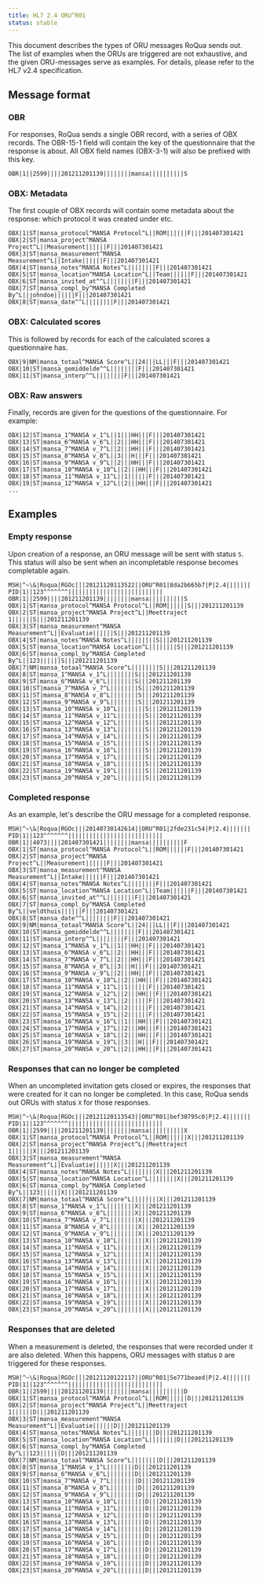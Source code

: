 ```yaml
---
title: HL7 2.4 ORU^R01
status: stable
---
```


This document describes the types of ORU messages RoQua sends out. The list of
examples when the ORUs are triggered are not exhaustive, and the given ORU-messages
serve as examples. For details, please refer to the HL7 v2.4 specification.

## Message format

### OBR

For responses, RoQua sends a single OBR record, with a series of OBX records. The OBR-15-1 field will contain the key of the questionnaire that the response is about. All OBX field names (OBX-3-1) will also be prefixed with this key.

    OBR|1||2599||||201211201139||||||||mansa||||||||||S

### OBX: Metadata

The first couple of OBX records will contain some metadata about the response: which protocol it was created under etc.

    OBX|1|ST|mansa_protocol^MANSA Protocol^L||ROM||||||F|||201407301421
    OBX|2|ST|mansa_project^MANSA Project^L||Measurement||||||F|||201407301421
    OBX|3|ST|mansa_measurement^MANSA Measurement^L||Intake||||||F|||201407301421
    OBX|4|ST|mansa_notes^MANSA Notes^L||||||||F|||201407301421
    OBX|5|ST|mansa_location^MANSA Location^L||Team||||||F|||201407301421
    OBX|6|ST|mansa_invited_at^^L||||||||F|||201407301421
    OBX|7|ST|mansa_compl_by^MANSA Completed By^L||johndoe||||||F|||201407301421
    OBX|8|ST|mansa_date^^L||||||||F|||201407301421

### OBX: Calculated scores

This is followed by records for each of the calculated scores a questionnaire has.

    OBX|9|NM|mansa_totaal^MANSA Score^L||24|||LL|||F|||201407301421
    OBX|10|ST|mansa_gemiddelde^^L||||||||F|||201407301421
    OBX|11|ST|mansa_interp^^L||||||||F|||201407301421

### OBX: Raw answers

Finally, records are given for the questions of the questionnaire. For example:

    OBX|12|ST|mansa_1^MANSA v_1^L||1|||HH|||F|||201407301421
    OBX|13|ST|mansa_6^MANSA v_6^L||2|||HH|||F|||201407301421
    OBX|14|ST|mansa_7^MANSA v_7^L||2|||HH|||F|||201407301421
    OBX|15|ST|mansa_8^MANSA v_8^L||3|||H|||F|||201407301421
    OBX|16|ST|mansa_9^MANSA v_9^L||2|||HH|||F|||201407301421
    OBX|17|ST|mansa_10^MANSA v_10^L||2|||HH|||F|||201407301421
    OBX|18|ST|mansa_11^MANSA v_11^L||1||||||F|||201407301421
    OBX|19|ST|mansa_12^MANSA v_12^L||2|||HH|||F|||201407301421
    ...

## Examples

### Empty response

Upon creation of a response, an ORU message will be sent with status `S`. This status
will also be sent when an incompletable response becomes completable again.

    MSH|^~\&|Roqua|RGOc|||20121120113522||ORU^R01|8da2b665b7|P|2.4|||||||
    PID|1||123^^^^^^^|||||||||||||||||||||||||||
    OBR|1||2599||||201211201139||||||||mansa||||||||||S
    OBX|1|ST|mansa_protocol^MANSA Protocol^L||ROM||||||S|||201211201139
    OBX|2|ST|mansa_project^MANSA Project^L||Meettraject 1||||||S|||201211201139
    OBX|3|ST|mansa_measurement^MANSA Measurement^L||Evaluatie||||||S|||201211201139
    OBX|4|ST|mansa_notes^MANSA Notes^L||||||||S|||201211201139
    OBX|5|ST|mansa_location^MANSA Location^L||||||||S|||201211201139
    OBX|6|ST|mansa_compl_by^MANSA Completed By^L||123||||||S|||201211201139
    OBX|7|NM|mansa_totaal^MANSA Score^L||||||||S|||201211201139
    OBX|8|ST|mansa_1^MANSA v_1^L||||||||S|||201211201139
    OBX|9|ST|mansa_6^MANSA v_6^L||||||||S|||201211201139
    OBX|10|ST|mansa_7^MANSA v_7^L||||||||S|||201211201139
    OBX|11|ST|mansa_8^MANSA v_8^L||||||||S|||201211201139
    OBX|12|ST|mansa_9^MANSA v_9^L||||||||S|||201211201139
    OBX|13|ST|mansa_10^MANSA v_10^L||||||||S|||201211201139
    OBX|14|ST|mansa_11^MANSA v_11^L||||||||S|||201211201139
    OBX|15|ST|mansa_12^MANSA v_12^L||||||||S|||201211201139
    OBX|16|ST|mansa_13^MANSA v_13^L||||||||S|||201211201139
    OBX|17|ST|mansa_14^MANSA v_14^L||||||||S|||201211201139
    OBX|18|ST|mansa_15^MANSA v_15^L||||||||S|||201211201139
    OBX|19|ST|mansa_16^MANSA v_16^L||||||||S|||201211201139
    OBX|20|ST|mansa_17^MANSA v_17^L||||||||S|||201211201139
    OBX|21|ST|mansa_18^MANSA v_18^L||||||||S|||201211201139
    OBX|22|ST|mansa_19^MANSA v_19^L||||||||S|||201211201139
    OBX|23|ST|mansa_20^MANSA v_20^L||||||||S|||201211201139

### Completed response

As an example, let's describe the ORU message for a completed response.

    MSH|^~\&|Roqua|RGOc|||20140730142614||ORU^R01|2fde231c54|P|2.4|||||||
    PID|1||123^^^^^^^|||||||||||||||||||||||||||
    OBR|1||4073||||201407301421||||||||mansa||||||||||F
    OBX|1|ST|mansa_protocol^MANSA Protocol^L||ROM||||||F|||201407301421
    OBX|2|ST|mansa_project^MANSA Project^L||Measurement||||||F|||201407301421
    OBX|3|ST|mansa_measurement^MANSA Measurement^L||Intake||||||F|||201407301421
    OBX|4|ST|mansa_notes^MANSA Notes^L||||||||F|||201407301421
    OBX|5|ST|mansa_location^MANSA Location^L||Team||||||F|||201407301421
    OBX|6|ST|mansa_invited_at^^L||||||||F|||201407301421
    OBX|7|ST|mansa_compl_by^MANSA Completed By^L||veldthuis||||||F|||201407301421
    OBX|8|ST|mansa_date^^L||||||||F|||201407301421
    OBX|9|NM|mansa_totaal^MANSA Score^L||24|||LL|||F|||201407301421
    OBX|10|ST|mansa_gemiddelde^^L||||||||F|||201407301421
    OBX|11|ST|mansa_interp^^L||||||||F|||201407301421
    OBX|12|ST|mansa_1^MANSA v_1^L||1|||HH|||F|||201407301421
    OBX|13|ST|mansa_6^MANSA v_6^L||2|||HH|||F|||201407301421
    OBX|14|ST|mansa_7^MANSA v_7^L||2|||HH|||F|||201407301421
    OBX|15|ST|mansa_8^MANSA v_8^L||3|||H|||F|||201407301421
    OBX|16|ST|mansa_9^MANSA v_9^L||2|||HH|||F|||201407301421
    OBX|17|ST|mansa_10^MANSA v_10^L||2|||HH|||F|||201407301421
    OBX|18|ST|mansa_11^MANSA v_11^L||1||||||F|||201407301421
    OBX|19|ST|mansa_12^MANSA v_12^L||2|||HH|||F|||201407301421
    OBX|20|ST|mansa_13^MANSA v_13^L||2||||||F|||201407301421
    OBX|21|ST|mansa_14^MANSA v_14^L||2||||||F|||201407301421
    OBX|22|ST|mansa_15^MANSA v_15^L||2||||||F|||201407301421
    OBX|23|ST|mansa_16^MANSA v_16^L||1|||HH|||F|||201407301421
    OBX|24|ST|mansa_17^MANSA v_17^L||2|||HH|||F|||201407301421
    OBX|25|ST|mansa_18^MANSA v_18^L||2|||HH|||F|||201407301421
    OBX|26|ST|mansa_19^MANSA v_19^L||3|||H|||F|||201407301421
    OBX|27|ST|mansa_20^MANSA v_20^L||2|||HH|||F|||201407301421

### Responses that can no longer be completed

When an uncompleted invitation gets closed or expires, the responses that were created
for it can no longer be completed. In this case, RoQua sends out ORUs with status `X`
for those responses.

    MSH|^~\&|Roqua|RGOc|||20121120113543||ORU^R01|bef30795c0|P|2.4|||||||
    PID|1||123^^^^^^^|||||||||||||||||||||||||||
    OBR|1||2599||||201211201139||||||||mansa||||||||||X
    OBX|1|ST|mansa_protocol^MANSA Protocol^L||ROM||||||X|||201211201139
    OBX|2|ST|mansa_project^MANSA Project^L||Meettraject 1||||||X|||201211201139
    OBX|3|ST|mansa_measurement^MANSA Measurement^L||Evaluatie||||||X|||201211201139
    OBX|4|ST|mansa_notes^MANSA Notes^L||||||||X|||201211201139
    OBX|5|ST|mansa_location^MANSA Location^L||||||||X|||201211201139
    OBX|6|ST|mansa_compl_by^MANSA Completed By^L||123||||||X|||201211201139
    OBX|7|NM|mansa_totaal^MANSA Score^L||||||||X|||201211201139
    OBX|8|ST|mansa_1^MANSA v_1^L||||||||X|||201211201139
    OBX|9|ST|mansa_6^MANSA v_6^L||||||||X|||201211201139
    OBX|10|ST|mansa_7^MANSA v_7^L||||||||X|||201211201139
    OBX|11|ST|mansa_8^MANSA v_8^L||||||||X|||201211201139
    OBX|12|ST|mansa_9^MANSA v_9^L||||||||X|||201211201139
    OBX|13|ST|mansa_10^MANSA v_10^L||||||||X|||201211201139
    OBX|14|ST|mansa_11^MANSA v_11^L||||||||X|||201211201139
    OBX|15|ST|mansa_12^MANSA v_12^L||||||||X|||201211201139
    OBX|16|ST|mansa_13^MANSA v_13^L||||||||X|||201211201139
    OBX|17|ST|mansa_14^MANSA v_14^L||||||||X|||201211201139
    OBX|18|ST|mansa_15^MANSA v_15^L||||||||X|||201211201139
    OBX|19|ST|mansa_16^MANSA v_16^L||||||||X|||201211201139
    OBX|20|ST|mansa_17^MANSA v_17^L||||||||X|||201211201139
    OBX|21|ST|mansa_18^MANSA v_18^L||||||||X|||201211201139
    OBX|22|ST|mansa_19^MANSA v_19^L||||||||X|||201211201139
    OBX|23|ST|mansa_20^MANSA v_20^L||||||||X|||201211201139

### Responses that are deleted

When a measurement is deleted, the responses that were recorded under it are
also deleted. When this happens, ORU messages with status `D` are triggered
for these responses.

    MSH|^~\&|Roqua|RGOc|||20121120122117||ORU^R01|5e771beaed|P|2.4|||||||
    PID|1||123^^^^^^^|||||||||||||||||||||||||||
    OBR|1||2599||||201211201139||||||||mansa||||||||||D
    OBX|1|ST|mansa_protocol^MANSA Protocol^L||ROM||||||D|||201211201139
    OBX|2|ST|mansa_project^MANSA Project^L||Meettraject 1||||||D|||201211201139
    OBX|3|ST|mansa_measurement^MANSA Measurement^L||Evaluatie||||||D|||201211201139
    OBX|4|ST|mansa_notes^MANSA Notes^L||||||||D|||201211201139
    OBX|5|ST|mansa_location^MANSA Location^L||||||||D|||201211201139
    OBX|6|ST|mansa_compl_by^MANSA Completed By^L||123||||||D|||201211201139
    OBX|7|NM|mansa_totaal^MANSA Score^L||||||||D|||201211201139
    OBX|8|ST|mansa_1^MANSA v_1^L||||||||D|||201211201139
    OBX|9|ST|mansa_6^MANSA v_6^L||||||||D|||201211201139
    OBX|10|ST|mansa_7^MANSA v_7^L||||||||D|||201211201139
    OBX|11|ST|mansa_8^MANSA v_8^L||||||||D|||201211201139
    OBX|12|ST|mansa_9^MANSA v_9^L||||||||D|||201211201139
    OBX|13|ST|mansa_10^MANSA v_10^L||||||||D|||201211201139
    OBX|14|ST|mansa_11^MANSA v_11^L||||||||D|||201211201139
    OBX|15|ST|mansa_12^MANSA v_12^L||||||||D|||201211201139
    OBX|16|ST|mansa_13^MANSA v_13^L||||||||D|||201211201139
    OBX|17|ST|mansa_14^MANSA v_14^L||||||||D|||201211201139
    OBX|18|ST|mansa_15^MANSA v_15^L||||||||D|||201211201139
    OBX|19|ST|mansa_16^MANSA v_16^L||||||||D|||201211201139
    OBX|20|ST|mansa_17^MANSA v_17^L||||||||D|||201211201139
    OBX|21|ST|mansa_18^MANSA v_18^L||||||||D|||201211201139
    OBX|22|ST|mansa_19^MANSA v_19^L||||||||D|||201211201139
    OBX|23|ST|mansa_20^MANSA v_20^L||||||||D|||201211201139
